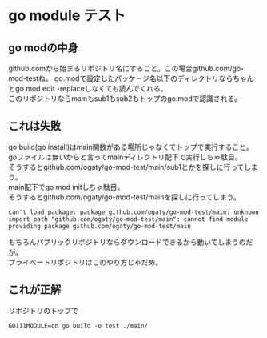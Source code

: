 # go module テスト

## go modの中身
github.comから始まるリポジトリ名にすること。この場合github.com/go-mod-testね。
go.modで設定したパッケージ名以下のディレクトリならちゃんとgo mod edit -replaceしなくても読んでくれる。  
このリポジトリならmainもsub1もsub2もトップのgo.modで認識される。  

## これは失敗
go build(go install)はmain関数がある場所じゃなくてトップで実行すること。  
goファイルは無いからと言ってmainディレクトリ配下で実行しちゃ駄目。  
そうするとgithub.com/ogaty/go-mod-test/main/sub1とかを探しに行ってしまう。  
main配下でgo mod initしちゃ駄目。  
そうするとgithub.com/ogaty/go-mod-test/mainを探しに行ってしまう。
```
can't load package: package github.com/ogaty/go-mod-test/main: unknown import path "github.com/ogaty/go-mod-test/main": cannot find module providing package github.com/ogaty/go-mod-test/main
```

もちろんパブリックリポジトリならダウンロードできるから動いてしまうのだが。  
プライベートリポジトリはこのやり方じゃだめ。

## これが正解
リポジトリのトップで
```
GO111MODULE=on go build -o test ./main/
```
